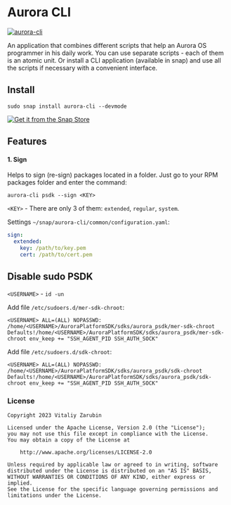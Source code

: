 # Aurora CLI

[![aurora-cli](https://snapcraft.io/aurora-cli/badge.svg)](https://snapcraft.io/aurora-cli)

An application that combines different scripts that help an Aurora OS programmer in his daily work. You can use separate scripts - each of them is an atomic unit. Or install a CLI application (available in snap) and use all the scripts if necessary with a convenient interface.

## Install

```
sudo snap install aurora-cli --devmode
```

[![Get it from the Snap Store](https://snapcraft.io/static/images/badges/en/snap-store-black.svg)](https://snapcraft.io/aurora-cli)

## Features

#### 1. Sign

Helps to sign (re-sign) packages located in a folder. Just go to your RPM packages folder and enter the command:

```
aurora-cli psdk --sign <KEY>
```

`<KEY>` - There are only 3 of them: `extended`, `regular`, `system`. 

Settings `~/snap/aurora-cli/common/configuration.yaml`:

```yaml
sign:
  extended:
    key: /path/to/key.pem
    cert: /path/to/cert.pem
```

## Disable sudo PSDK

`<USERNAME>` - `id -un`

Add file `/etc/sudoers.d/mer-sdk-chroot`:

```
<USERNAME> ALL=(ALL) NOPASSWD: /home/<USERNAME>/AuroraPlatformSDK/sdks/aurora_psdk/mer-sdk-chroot  
Defaults!/home/<USERNAME>/AuroraPlatformSDK/sdks/aurora_psdk/mer-sdk-chroot env_keep += "SSH_AGENT_PID SSH_AUTH_SOCK"  
```

Add file `/etc/sudoers.d/sdk-chroot`:

```
<USERNAME> ALL=(ALL) NOPASSWD: /home/<USERNAME>/AuroraPlatformSDK/sdks/aurora_psdk/sdk-chroot  
Defaults!/home/<USERNAME>/AuroraPlatformSDK/sdks/aurora_psdk/sdk-chroot env_keep += "SSH_AGENT_PID SSH_AUTH_SOCK"  
```

### License

```
Copyright 2023 Vitaliy Zarubin

Licensed under the Apache License, Version 2.0 (the "License");
you may not use this file except in compliance with the License.
You may obtain a copy of the License at

    http://www.apache.org/licenses/LICENSE-2.0

Unless required by applicable law or agreed to in writing, software
distributed under the License is distributed on an "AS IS" BASIS,
WITHOUT WARRANTIES OR CONDITIONS OF ANY KIND, either express or implied.
See the License for the specific language governing permissions and
limitations under the License.
```
